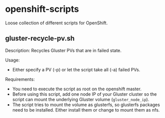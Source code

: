 # openshift-scripts
Loose collection of different scripts for OpenShift.

## gluster-recycle-pv.sh
Description: Recycles Gluster PVs that are in failed state.

Usage: 
* Either specify a PV (-p) or let the script take all (-a) failed PVs.

Requirements:
* You need to execute the script as root on the openshift master.
* Before using this script, add one node IP of your Gluster cluster so the script can mount the underlying Gluster volume (`gluster_node_ip`).
* The script tries to mount the volume as glusterfs, so glusterfs packages need to be installed. Either install them or change to mount them as nfs.
